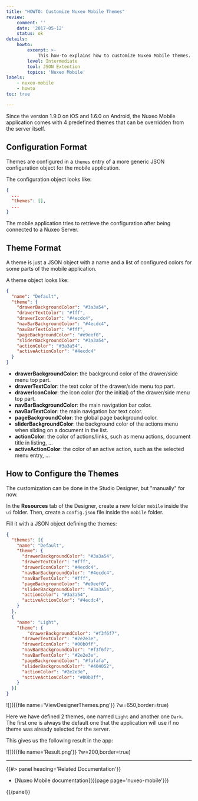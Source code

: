 ```yaml
---
title: "HOWTO: Customize Nuxeo Mobile Themes"
review:
    comment: ''
    date: '2017-05-12'
    status: ok
details:
    howto:
        excerpt: >-
            This how-to explains how to customize Nuxeo Mobile themes.
        level: Intermediate
        tool: JSON Extention
        topics: 'Nuxeo Mobile'
labels:
    - nuxeo-mobile
    - howto
toc: true

---
```


Since the version 1.9.0 on iOS and 1.6.0 on Android, the Nuxeo Mobile application comes with 4 predefined themes that can be overridden from the server itself.


## Configuration Format

Themes are configured in a `themes` entry of a more generic JSON configuration object for the mobile application.

The configuration object looks like:

```json
{
  ...
  "themes": [],
  ...
}
```

The mobile application tries to retrieve the configuration after being connected to a Nuxeo Server.


## Theme Format

A theme is just a JSON object with a name and a list of configured colors for some parts of the mobile application.

A theme object looks like:

```json
{
  "name": "Default",
  "theme": {
    "drawerBackgroundColor": "#3a3a54",
    "drawerTextColor": "#fff",
    "drawerIconColor": "#4ecdc4",
    "navBarBackgroundColor": "#4ecdc4",
    "navBarTextColor": "#fff",
    "pageBackgroundColor": "#e9eef0",
    "sliderBackgroundColor": "#3a3a54",
    "actionColor": "#3a3a54",
    "activeActionColor": "#4ecdc4"
  }
}
```

* **drawerBackgroundColor**: the background color of the drawer/side menu top part.
* **drawerTextColor**: the text color of the drawer/side menu top part.
* **drawerIconColor**: the icon color (for the initial) of the drawer/side menu top part.
* **navBarBackgroundColor**: the main navigation bar color.
* **navBarTextColor**: the main navigation bar text color.
* **pageBackgroundColor**: the global page background color.
* **sliderBackgroundColor**: the background color of the actions menu when sliding on a document in the list.
* **actionColor**: the color of actions/links, such as menu actions, document title in listing, ...
* **activeActionColor**: the color of an active action, such as the selected menu entry, ...


## How to Configure the Themes

The customization can be done in the Studio Designer, but "manually" for now.

In the **Resources** tab of the Designer, create a new folder `mobile` inside the `ui` folder. Then, create a `config.json` file inside the `mobile` folder.

Fill it with a JSON object defining the themes:

```json
{
  "themes": [{
    "name": "Default",
    "theme": {
      "drawerBackgroundColor": "#3a3a54",
      "drawerTextColor": "#fff",
      "drawerIconColor": "#4ecdc4",
      "navBarBackgroundColor": "#4ecdc4",
      "navBarTextColor": "#fff",
      "pageBackgroundColor": "#e9eef0",
      "sliderBackgroundColor": "#3a3a54",
      "actionColor": "#3a3a54",
      "activeActionColor": "#4ecdc4",
    }
  },
  {
    "name": "Light",
    "theme": {
    	"drawerBackgroundColor": "#f3f6f7",
      "drawerTextColor": "#2e2e3e",
      "drawerIconColor": "#00b0ff",
      "navBarBackgroundColor": "#f3f6f7",
      "navBarTextColor": "#2e2e3e",
      "pageBackgroundColor": "#fafafa",
      "sliderBackgroundColor": "#404052",
      "actionColor": "#2e2e3e",
      "activeActionColor": "#00b0ff",
    }
  }]
}
```

![]({{file name='ViewDesignerThemes.png'}} ?w=650,border=true)

Here we have defined 2 themes, one named `Light` and another one `Dark`. The first one is always the default one that the application will use if no theme was already selected for the server.

This gives us the following result in the app:

![]({{file name='Result.png'}} ?w=200,border=true)


* * *

<div class="row" data-equalizer data-equalize-on="medium"><div class="column medium-6">{{#> panel heading='Related Documentation'}}

- [Nuxeo Mobile documentation]({{page page='nuxeo-mobile'}})

{{/panel}}</div><div class="column medium-6">

&nbsp;

</div></div>
